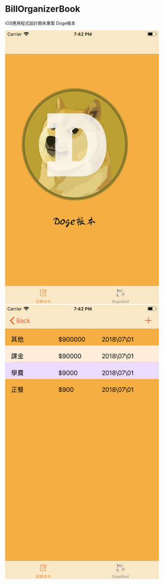 # BillOrganizerBook
iOS應用程式設計期末專案
Doge帳本

![image](https://github.com/apulu/BillOrganizerBook/blob/master/Homepage.png)
![image](https://github.com/apulu/BillOrganizerBook/blob/master/detailList.png)
